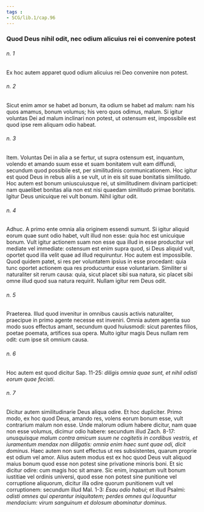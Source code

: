 ```yaml
---
tags : 
- SCG/lib.1/cap.96
---
```


### Quod Deus nihil odit, nec odium alicuius rei ei convenire potest

###### n. 1
Ex hoc autem apparet quod odium alicuius rei Deo convenire non potest.

###### n. 2
Sicut enim amor se habet ad bonum, ita odium se habet ad malum: nam his quos amamus, bonum volumus; his vero quos odimus, malum. Si igitur voluntas Dei ad malum inclinari non potest, ut ostensum est, impossibile est quod ipse rem aliquam odio habeat.

###### n. 3
Item. Voluntas Dei in alia a se fertur, ut supra ostensum est, inquantum, volendo et amando suum esse et suam bonitatem vult eam diffundi, secundum quod possibile est, per similitudinis communicationem. Hoc igitur est quod Deus in rebus aliis a se vult, ut in eis sit suae bonitatis similitudo. Hoc autem est bonum uniuscuiusque rei, ut similitudinem divinam participet: nam quaelibet bonitas alia non est nisi quaedam similitudo primae bonitatis. Igitur Deus unicuique rei vult bonum. Nihil igitur odit.

###### n. 4
Adhuc. A primo ente omnia alia originem essendi sumunt. Si igitur aliquid eorum quae sunt odio habet, vult illud non esse: quia hoc est unicuique bonum. Vult igitur actionem suam non esse qua illud in esse producitur vel mediate vel immediate: ostensum est enim supra quod, si Deus aliquid vult, oportet quod illa velit quae ad illud requiruntur. Hoc autem est impossibile. Quod quidem patet, si res per voluntatem ipsius in esse procedant: quia tunc oportet actionem qua res producuntur esse voluntariam. Similiter si naturaliter sit rerum causa: quia, sicut placet sibi sua natura, sic placet sibi omne illud quod sua natura requirit. Nullam igitur rem Deus odit.

###### n. 5
Praeterea. Illud quod invenitur in omnibus causis activis naturaliter, praecipue in primo agente necesse est inveniri. Omnia autem agentia suo modo suos effectus amant, secundum quod huiusmodi: sicut parentes filios, poetae poemata, artifices sua opera. Multo igitur magis Deus nullam rem odit: cum ipse sit omnium causa.

###### n. 6
Hoc autem est quod dicitur Sap. 11-25: *diligis omnia quae sunt, et nihil odisti eorum quae fecisti*.

###### n. 7
Dicitur autem similitudinarie Deus aliqua odire. Et hoc dupliciter. Primo modo, ex hoc quod Deus, amando res, volens eorum bonum esse, vult contrarium malum non esse. Unde malorum odium habere dicitur, nam quae non esse volumus, dicimur odio habere: secundum illud Zach. 8-17: *unusquisque malum contra amicum suum ne cogitetis in cordibus vestris, et iuramentum mendax non diligatis: omnia enim haec sunt quae odi, dicit dominus*. Haec autem non sunt effectus ut res subsistentes, quarum proprie est odium vel amor. Alius autem modus est ex hoc quod Deus vult aliquod maius bonum quod esse non potest sine privatione minoris boni. Et sic dicitur odire: cum magis hoc sit amare. Sic enim, inquantum vult bonum iustitiae vel ordinis universi, quod esse non potest sine punitione vel corruptione aliquorum, dicitur illa odire quorum punitionem vult vel corruptionem: secundum illud Mal. 1-3: *Esau odio habui*; et illud Psalmi: *odisti omnes qui operantur iniquitatem; perdes omnes qui loquuntur mendacium: virum sanguinum et dolosum abominatur dominus*.

